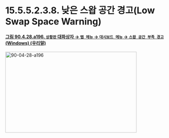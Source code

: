 # 15.5.5.2.3.8. 낮은 스왑 공간 경고(Low Swap Space Warning)

<a id="90-04-28-a196"></a>

#### [그림 90.4.28.a196. `상황판` 대화상자 → `탭 메뉴` → `대시보드 메뉴` → `스왑 공간 부족 경고` (Windows) (우리말)](./90-04-0028-dashboard.md#90-04-28-a196)
<img width="411" height="254" alt="90-04-28-a196" src="https://github.com/user-attachments/assets/7faf696f-d319-4992-9a1c-d88f759d268f" />